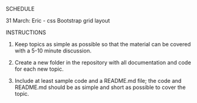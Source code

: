 SCHEDULE

31 March: Eric -  css Bootstrap grid layout


INSTRUCTIONS

1. Keep topics as simple as possible so that the material can be covered with a 5-10 minute discussion.

2. Create a new folder in the repository with all documentation and code for each new topic.

3. Include at least sample code and a README.md file; the code and README.md should be as simple and short as possible to cover the topic.

